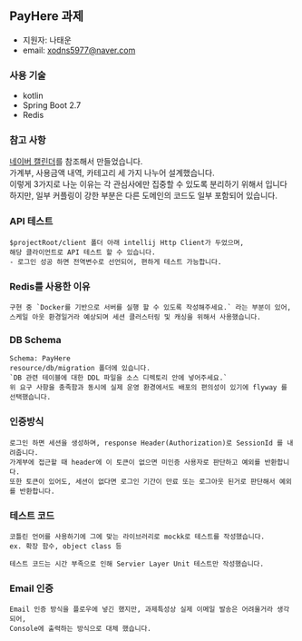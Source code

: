 ## PayHere 과제
- 지원자: 나태운
- email: xodns5977@naver.com

### 사용 기술
- kotlin
- Spring Boot 2.7
- Redis

### 참고 사항
[네이버 캘린더](https://calendar.naver.com)를 참조해서 만들었습니다. <br/>
가계부, 사용금액 내역, 카테고리 세 가지 나누어 설계했습니다. <br/>
이렇게 3가지로 나눈 이유는 각 관심사에만 집중할 수 있도록 분리하기 위해서 입니다 <br/>
하지만, 일부 커플링이 강한 부분은 다른 도메인의 코드도 일부 포함되어 있습니다. 

### API 테스트
```
$projectRoot/client 폴더 아래 intellij Http Client가 두었으며,
해당 클라이언트로 API 테스트 할 수 있습니다.
- 로그인 성공 하면 전역변수로 선언되어, 편하게 테스트 가능합니다.
```

### Redis를 사용한 이유
```
구현 중 `Docker를 기반으로 서버를 실행 할 수 있도록 작성해주세요.` 라는 부분이 있어,
스케일 아웃 환경일거라 예상되며 세션 클러스터링 및 캐싱을 위해서 사용했습니다.
```

### DB Schema
```
Schema: PayHere
resource/db/migration 폴더에 있습니다.
`DB 관련 테이블에 대한 DDL 파일을 소스 디렉토리 안에 넣어주세요.`
위 요구 사항을 충족함과 동시에 실제 운영 환경에서도 배포의 편의성이 있기에 flyway 를 선택했습니다. 
```

### 인증방식
```
로그인 하면 세션을 생성하며, response Header(Authorization)로 SessionId 를 내려줍니다.
가계부에 접근할 때 header에 이 토큰이 없으면 미인증 사용자로 판단하고 예외를 반환합니다.
또한 토큰이 있어도, 세션이 없다면 로그인 기간이 만료 또는 로그아웃 된거로 판단해서 예외를 반환합니다.
```

### 테스트 코드
```
코틀린 언어를 사용하기에 그에 맞는 라이브러리로 mockk로 테스트를 작성했습니다.
ex. 확장 함수, object class 등

테스트 코드는 시간 부족으로 인해 Servier Layer Unit 테스트만 작성했습니다.
```

### Email 인증
```
Email 인증 방식을 플로우에 넣긴 했지만, 과제특성상 실제 이메일 발송은 어려울거라 생각되어, 
Console에 출력하는 방식으로 대체 했습니다.
```
